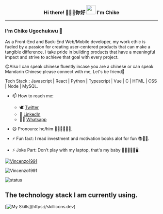 <h3 align="center"> Hi there! 🧑🏾‍💻你好 <img src="https://raw.githubusercontent.com/MartinHeinz/MartinHeinz/master/wave.gif" height="30px"> I'm <B>Chike</B></h3>
<hr>

### I'm Chike Ugochukwu 🤖

As a Front-End and Back-End Web/Mobile developer, my work ethic is fueled by a passion for creating user-centered products that can make a tangible difference. I take pride in building products that have a meaningful impact and strive to achieve that goal with every project.

😍Also I can speak chinese fluently incase you are a chinese or can speak Mandarin Chinese please connect with me, Let's be friend🙌

Tech Stack : Javascript | React | Python | Typescript | Vue | C | HTML | CSS | Node | MySQL.

- 📫 How to reach me: 
  * 🕊 [Twitter](https://twitter.com/officialchike_ "My Twitter")
  * 📱 [LinkedIn](https://www.linkedin.com/in/ugochukwu-chike/ "My LinkedIn")
  * 🧑‍💻 [Whatsapp](https://wa.me/message/6IZKMRMQ7DEYI1 "My Whatsapp")


- 😄 Pronouns: he/him 👨🏼‍🦳👨🏼‍🦳.
- ⚡ Fun fact: I read investment and motivation books alot for fun 📚📖🧾.
- ⚡ Joke Part: Don't play with my laptop, that's my baby 🧑‍💻🧑🏾‍💻🖥️.


 <p align="left"> <a href="https://github.com/ryo-ma/github-profile-trophy"><img src="https://github-profile-trophy.vercel.app/?username=Vincenzo1991" alt="Vincenzo1991" /></a> </p>
  
  
  <p><img align="center" src="https://github-readme-streak-stats.herokuapp.com/?user=Vincenzo1991&" alt="Vincenzo1991" /></p
 
  ![status](https://badge.stateful.com/Leo-Chan01/dnd.svg)

## The technology stack I am currently using.

[![My Skills](https://skillicons.dev/icons?i=androidstudio,python,flutter,git,github,firebase,vscode,html,css,c,javascript,graphql,solidity,tensorflow,vscode,react,gcp,nodejs,bootstrap,express,gradle,java,matlab,mongodb,mysql,octave,)](https://skillicons.dev)

<!--
## 🔧 Technologies & Tools


Here are some ideas to get you started:

- 🔭 I’m currently working on ...
- 🌱 I’m currently learning ...
- 👯 I’m looking to collaborate on ...
- 🤔 I’m looking for help with ...
- 💬 Ask me about ...
- 📫 How to reach me: ...
- 😄 Pronouns: ...
- ⚡ Fun fact: ...
-->
